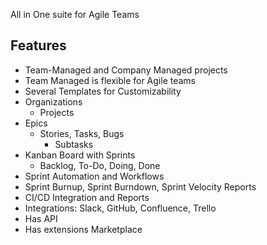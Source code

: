 All in One suite for Agile Teams

## Features
- Team-Managed and Company Managed projects
- Team Managed is flexible for Agile teams
- Several Templates for Customizability
- Organizations
	- Projects
- Epics
	- Stories, Tasks, Bugs
		- Subtasks
- Kanban Board with Sprints
	- Backlog, To-Do, Doing, Done
- Sprint Automation and Workflows
- Sprint Burnup, Sprint Burndown, Sprint Velocity Reports
- CI/CD Integration and Reports
- Integrations: Slack, GitHub, Confluence, Trello
- Has API
- Has extensions Marketplace
